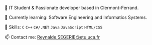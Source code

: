 🚀 IT Student & Passionate developer based in Clermont-Ferrand. 

🌱 Currently learning: Software Engineering and Informatics Systems.

💼 Skills: ``C`` ``C++`` ``C#/.NET`` ``Java`` ``JavaScript`` ``HTML/CSS``

📫 Contact me: Reynalde.SEGERIE@etu.uca.fr

